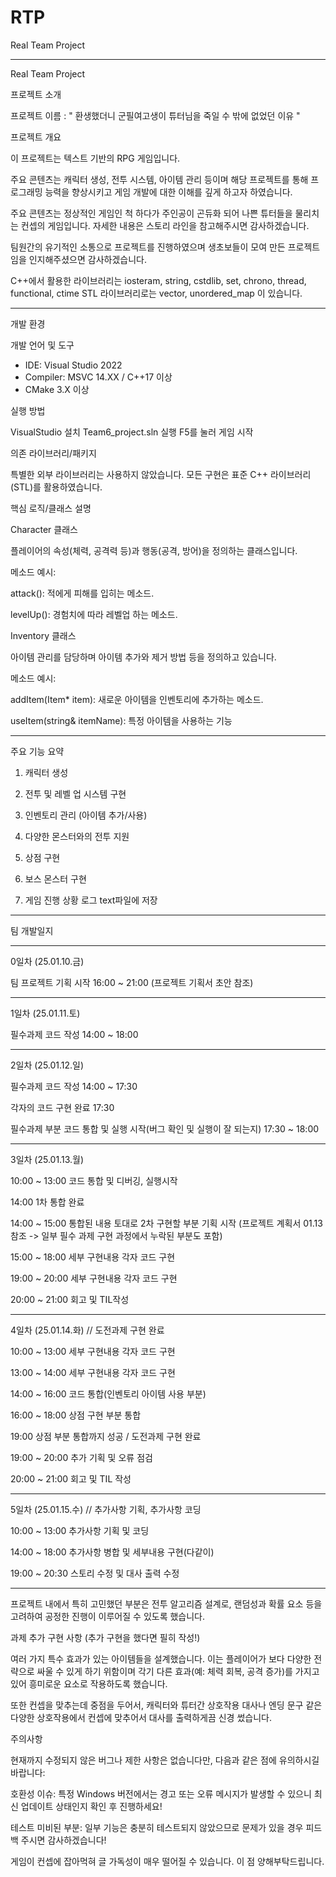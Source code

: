 # RTP
Real Team Project

-----------------------------------------------------------------------------------------------------------

Real Team Project

프로젝트 소개

프로젝트 이름 : " 환생했더니 군필여고생이 튜터님을 죽일 수 밖에 없었던 이유 "


프로젝트 개요

이 프로젝트는 텍스트 기반의 RPG 게임입니다.  

주요 콘텐츠는 캐릭터 생성, 전투 시스템, 아이템 관리 등이며 해당 프로젝트를 통해 프로그래밍 능력을 향상시키고 게임 개발에 대한 이해를 깊게 하고자 하였습니다.

주요 콘텐츠는 정상적인 게임인 척 하다가 주인공이 곤듀화 되어 나쁜 튜터들을 물리치는 컨셉의 게임입니다. 자세한 내용은 스토리 라인을 참고해주시면 감사하겠습니다.

팀원간의 유기적인 소통으로 프로젝트를 진행하였으며 생초보들이 모여 만든 프로젝트 임을 인지해주셨으면 감사하겠습니다.

C++에서 활용한 라이브러리는 iosteram, string, cstdlib, set, chrono, thread, functional, ctime
STL 라이브러리로는 vector, unordered_map 이 있습니다.

-----------------------------------------------------------------------------------------------------------

개발 환경

개발 언어 및 도구

- IDE: Visual Studio 2022
- Compiler: MSVC 14.XX / C++17 이상
- CMake 3.X 이상

실행 방법

VisualStudio 설치
Team6_project.sln 실행
F5를 눌러 게임 시작


의존 라이브러리/패키지

특별한 외부 라이브러리는 사용하지 않았습니다. 모든 구현은 표준 C++ 라이브러리(STL)를 활용하였습니다.


핵심 로직/클래스 설명

Character 클래스

플레이어의 속성(체력, 공격력 등)과 행동(공격, 방어)을 정의하는 클래스입니다.

메소드 예시:

attack(): 적에게 피해를 입히는 메소드.

levelUp(): 경험치에 따라 레벨업 하는 메소드.

Inventory 클래스

아이템 관리를 담당하며 아이템 추가와 제거 방법 등을 정의하고 있습니다.

메소드 예시:

addItem(Item* item): 새로운 아이템을 인벤토리에 추가하는 메소드.

useItem(string& itemName): 특정 아이템을 사용하는 기능

-----------------------------------------------------------------------------------------------------------

주요 기능 요약

1. 캐릭터 생성

2. 전투 및 레벨 업 시스템 구현

3. 인벤토리 관리 (아이템 추가/사용)

4. 다양한 몬스터와의 전투 지원

5. 상점 구현

6. 보스 몬스터 구현

7. 게임 진행 상황 로그 text파일에 저장


-----------------------------------------------------------------------------------------------------------

팀 개발일지

---------------------------------------------------------------

0일차 (25.01.10.금)

팀 프로젝트 기획 시작
16:00 ~ 21:00
(프로젝트 기획서 초안 참조)

---------------------------------------------------------------

1일차 (25.01.11.토)

필수과제 코드 작성
14:00 ~ 18:00

---------------------------------------------------------------

2일차 (25.01.12.일)

필수과제 코드 작성
14:00 ~ 17:30

각자의 코드 구현 완료
17:30

필수과제 부분 코드 통합 및 실행 시작(버그 확인 및 실행이 잘 되는지)
17:30 ~ 18:00

---------------------------------------------------------------

3일차 (25.01.13.월)

10:00 ~ 13:00 코드 통합 및 디버깅, 실행시작

14:00 1차 통합 완료

14:00 ~ 15:00 통합된 내용 토대로 2차 구현할 부분 기획 시작
(프로젝트 계획서 01.13 참조 -> 일부 필수 과제 구현 과정에서 누락된 부분도 포함)

15:00 ~ 18:00 세부 구현내용 각자 코드 구현

19:00 ~ 20:00 세부 구현내용 각자 코드 구현

20:00 ~ 21:00 회고 및 TIL작성

---------------------------------------------------------------

4일차 (25.01.14.화) // 도전과제 구현 완료

10:00 ~ 13:00 세부 구현내용 각자 코드 구현

13:00 ~ 14:00 세부 구현내용 각자 코드 구현

14:00 ~ 16:00 코드 통합(인벤토리 아이템 사용 부분)

16:00 ~ 18:00 상점 구현 부분 통합

19:00 상점 부분 통합까지 성공 / 도전과제 구현 완료

19:00 ~ 20:00 추가 기획 및 오류 점검

20:00 ~ 21:00 회고 및 TIL 작성

---------------------------------------------------------------

5일차 (25.01.15.수) // 추가사항 기획, 추가사항 코딩

10:00 ~ 13:00 추가사항 기획 및 코딩

14:00 ~ 18:00 추가사항 병합 및 세부내용 구현(다같이)

19:00 ~ 20:30 스토리 수정 및 대사 출력 수정

-----------------------------------------------------------------------------------------------------------
프로젝트 내에서 특히 고민했던 부분은 전투 알고리즘 설계로, 랜덤성과 확률 요소 등을 고려하여 공정한 진행이 이루어질 수 있도록 했습니다.


과제 추가 구현 사항 (추가 구현을 했다면 필히 작성!)

여러 가지 특수 효과가 있는 아이템들을 설계했습니다. 이는 플레이어가 보다 다양한 전략으로 싸울 수 있게 하기 위함이며 각기 다른 효과(예: 체력 회복, 공격 증가)를 가지고 있어 흥미로운 요소로 작용하도록 했습니다.

또한 컨셉을 맞추는데 중점을 두어서, 캐릭터와 튜터간 상호작용 대사나 엔딩 문구 같은 다양한 상호작용에서 컨셉에 맞추어서 대사를 출력하게끔 신경 썼습니다.


주의사항

현재까지 수정되지 않은 버그나 제한 사항은 없습니다만, 다음과 같은 점에 유의하시길 바랍니다:

호환성 이슈: 특정 Windows 버전에서는 경고 또는 오류 메시지가 발생할 수 있으니 최신 업데이트 상태인지 확인 후 진행하세요!

테스트 미비된 부분: 일부 기능은 충분히 테스트되지 않았으므로 문제가 있을 경우 피드백 주시면 감사하겠습니다!

게임이 컨셉에 잡아먹혀 글 가독성이 매우 떨어질 수 있습니다.
이 점 양해부탁드립니다.
